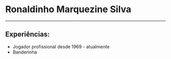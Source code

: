 # Ronaldinho Marquezine Silva

---


## Experiências:

- Jogador profissional desde 1969 - atualmente
- Banderinha 